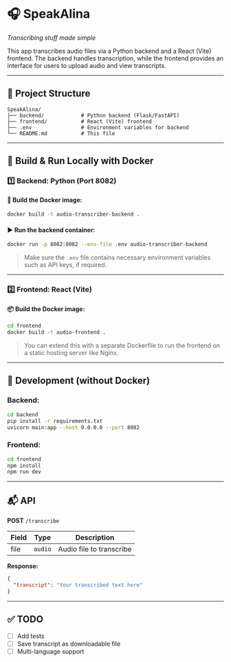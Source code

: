 # 🎧 SpeakAlina  
_Transcribing stuff made simple_

This app transcribes audio files via a Python backend and a React (Vite) frontend. The backend handles transcription, while the frontend provides an interface for users to upload audio and view transcripts.

---

## 🧱 Project Structure

```
SpeakAlina/
├── backend/            # Python backend (Flask/FastAPI)
├── frontend/           # React (Vite) frontend
├── .env                # Environment variables for backend
└── README.md           # This file
```

---

## 🚀 Build & Run Locally with Docker

### 1️⃣ Backend: Python (Port 8082)

#### 🔧 Build the Docker image:
```bash
docker build -t audio-transcriber-backend .
```

#### ▶️ Run the backend container:
```bash
docker run -p 8082:8082 --env-file .env audio-transcriber-backend
```

> Make sure the `.env` file contains necessary environment variables such as API keys, if required.

---

### 2️⃣ Frontend: React (Vite)

#### 📦 Build the Docker image:
```bash
cd frontend
docker build -t audio-frontend .
```

> You can extend this with a separate Dockerfile to run the frontend on a static hosting server like Nginx.

---

## 🧪 Development (without Docker)

### Backend:
```bash
cd backend
pip install -r requirements.txt
uvicorn main:app --host 0.0.0.0 --port 8082
```

### Frontend:
```bash
cd frontend
npm install
npm run dev
```

---


## 📬 API

**POST** `/transcribe`

| Field | Type   | Description          |
|-------|--------|----------------------|
| file  | `audio` | Audio file to transcribe |

**Response:**
```json
{
  "transcript": "Your transcribed text here"
}
```

---

## ✅ TODO

- [ ] Add tests
- [ ] Save transcript as downloadable file
- [ ] Multi-language support

